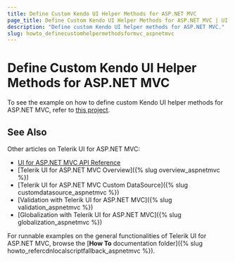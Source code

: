 ```yaml
---
title: Define Custom Kendo UI Helper Methods for ASP.NET MVC
page_title: Define Custom Kendo UI Helper Methods for ASP.NET MVC | UI for ASP.NET MVC
description: "Define custom Kendo UI helper methods for ASP.NET MVC."
slug: howto_definecustomhelpermethodsformvc_aspnetmvc
---
```


# Define Custom Kendo UI Helper Methods for ASP.NET MVC

To see the example on how to define custom Kendo UI helper methods for ASP.NET MVC, refer to [this project](https://github.com/telerik/ui-for-aspnet-mvc-examples/tree/master/general/DefineCustomKendoHelper).

## See Also

Other articles on Telerik UI for ASP.NET MVC:

* [UI for ASP.NET MVC API Reference](../../kendo-ui/api/aspnet-mvc/Kendo.Mvc/AggregateFunction)
* [Telerik UI for ASP.NET MVC Overview]({% slug overview_aspnetmvc %})
* [Telerik UI for ASP.NET MVC Custom DataSource]({% slug customdatasource_aspnetmvc %})
* [Validation with Telerik UI for ASP.NET MVC]({% slug validation_aspnetmvc %})
* [Globalization with Telerik UI for ASP.NET MVC]({% slug globalization_aspnetmvc %})

For runnable examples on the general functionalities of Telerik UI for ASP.NET MVC, browse the [**How To** documentation folder]({% slug howto_refercdnlocalscriptfallback_aspnetmvc %}).

